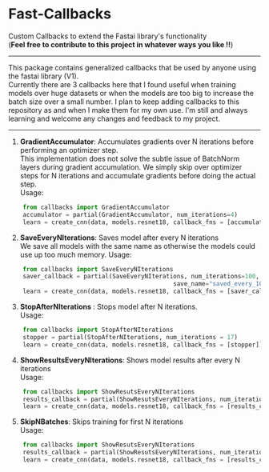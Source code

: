 # Fast-Callbacks
Custom Callbacks to extend the Fastai library's functionality <br>
(**Feel free to contribute to this project in whatever ways you like !!**)
<hr>
This package contains generalized callbacks that be used by anyone using the fastai library (V1).<br>
Currently there are 3 callbacks here that I found useful when training models over huge datasets or when the 
models are too big to increase the batch size over a small number.
I plan to keep adding callbacks to this repository as and when I make them for my own use. 
I'm still and always learning and welcome any changes and feedback to my project.
<hr>

1. **GradientAccumulator**: Accumulates gradients over N iterations before performing an optimizer step.<br>
    This implementation does not solve the subtle issue of BatchNorm layers during gradient accumulation.
    We simply skip over optimizer steps for N iterations and accumulate gradients before doing the actual step.<br>
    Usage:
    
```python
    from callbacks import GradientAccumulator
    accumulator = partial(GradientAccumulator, num_iterations=4)
    learn = create_cnn(data, models.resnet18, callback_fns = [accumulator])
```
2. **SaveEveryNIterations**: Saves model after every N iterations<br>
    We save all models with the same name as otherwise the models could use up too much memory.
    Usage:
```python
    from callbacks import SaveEveryNIterations
    saver_callback = partial(SaveEveryNIterations, num_iterations=100, 
                                              save_name="saved_every_100_iterations")
    learn = create_cnn(data, models.resnet18, callback_fns = [saver_callback])
```

3. **StopAfterNIterations** : Stops model after N iterations.<br>
    Usage:
    
```python
    from callbacks import StopAfterNIterations
    stopper = partial(StopAfterNIterations, num_iterations = 17)
    learn = create_cnn(data, models.resnet18, callback_fns = [stopper])
```

4. **ShowResultsEveryNIterations**: Shows model results after every N iterations<br>
    Usage:
    
```python
    from callbacks import ShowResutsEveryNIterations
    results_callback = partial(ShowResutsEveryNIterations, num_iterations=100)
    learn = create_cnn(data, models.resnet18, callback_fns = [results_callback])
```

5. **SkipNBatches**: Skips training for first N iterations<br>
    Usage:
    
```python
    from callbacks import ShowResutsEveryNIterations
    results_callback = partial(ShowResutsEveryNIterations, num_iterations=100)
    learn = create_cnn(data, models.resnet18, callback_fns = [results_callback])
```